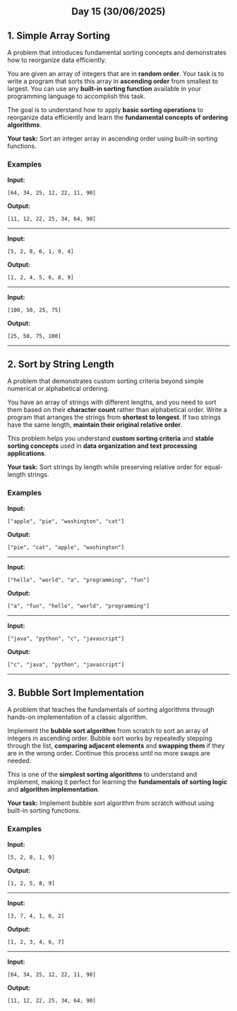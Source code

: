 <h2 align="center">Day 15 (30/06/2025)</h2>

## 1. Simple Array Sorting
A problem that introduces fundamental sorting concepts and demonstrates how to reorganize data efficiently.

You are given an array of integers that are in **random order**. Your task is to write a program that sorts this array in **ascending order** from smallest to largest. You can use any **built-in sorting function** available in your programming language to accomplish this task.

The goal is to understand how to apply **basic sorting operations** to reorganize data efficiently and learn the **fundamental concepts of ordering algorithms**.

**Your task:** Sort an integer array in ascending order using built-in sorting functions.

### Examples

**Input:**
```
[64, 34, 25, 12, 22, 11, 90]
```
**Output:**
```
[11, 12, 22, 25, 34, 64, 90]
```

---

**Input:**
```
[5, 2, 8, 6, 1, 9, 4]
```
**Output:**
```
[1, 2, 4, 5, 6, 8, 9]
```

---

**Input:**
```
[100, 50, 25, 75]
```
**Output:**
```
[25, 50, 75, 100]
```

---

## 2. Sort by String Length
A problem that demonstrates custom sorting criteria beyond simple numerical or alphabetical ordering.

You have an array of strings with different lengths, and you need to sort them based on their **character count** rather than alphabetical order. Write a program that arranges the strings from **shortest to longest**. If two strings have the same length, **maintain their original relative order**.

This problem helps you understand **custom sorting criteria** and **stable sorting concepts** used in **data organization and text processing applications**.

**Your task:** Sort strings by length while preserving relative order for equal-length strings.

### Examples

**Input:**
```
["apple", "pie", "washington", "cat"]
```
**Output:**
```
["pie", "cat", "apple", "washington"]
```

---

**Input:**
```
["hello", "world", "a", "programming", "fun"]
```
**Output:**
```
["a", "fun", "hello", "world", "programming"]
```

---

**Input:**
```
["java", "python", "c", "javascript"]
```
**Output:**
```
["c", "java", "python", "javascript"]
```

---

## 3. Bubble Sort Implementation
A problem that teaches the fundamentals of sorting algorithms through hands-on implementation of a classic algorithm.

Implement the **bubble sort algorithm** from scratch to sort an array of integers in ascending order. Bubble sort works by repeatedly stepping through the list, **comparing adjacent elements** and **swapping them** if they are in the wrong order. Continue this process until no more swaps are needed.

This is one of the **simplest sorting algorithms** to understand and implement, making it perfect for learning the **fundamentals of sorting logic** and **algorithm implementation**.

**Your task:** Implement bubble sort algorithm from scratch without using built-in sorting functions.

### Examples

**Input:**
```
[5, 2, 8, 1, 9]
```
**Output:**
```
[1, 2, 5, 8, 9]
```

---

**Input:**
```
[3, 7, 4, 1, 6, 2]
```
**Output:**
```
[1, 2, 3, 4, 6, 7]
```

---

**Input:**
```
[64, 34, 25, 12, 22, 11, 90]
```
**Output:**
```
[11, 12, 22, 25, 34, 64, 90]
```

